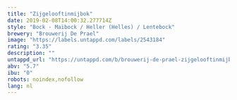 ```yaml
---
title: "Zijgelooftinmijbok"
date: 2019-02-08T14:00:32.277714Z
style: "Bock - Maibock / Heller (Helles) / Lentebock"
brewery: "Brouwerij De Prael"
image: "https://labels.untappd.com/labels/2543184"
rating: "3.35"
description: ""
untappd_url: "https://untappd.com/b/brouwerij-de-prael-zijgelooftinmijbok/2543184"
abv: "5.7"
ibu: "0"
robots: noindex,nofollow
lang: nl
---
```

